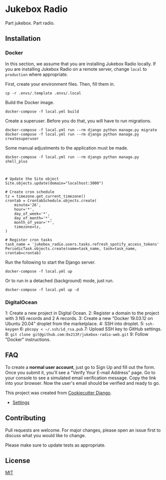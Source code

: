 # Jukebox Radio

Part jukebox. Part radio.

## Installation

### Docker

In this section, we assume that you are installing Jukebox Radio locally. If you are installing Jukebox Radio on a remote server, change `local` to `production` where appropriate.

First, create your environment files. Then, fill them in.

    cp -r .envs/.template .envs/.local

Build the Docker image.

    docker-compose -f local.yml build

Create a superuser. Before you do that, you will have to run migrations.

    docker-compose -f local.yml run --rm django python manage.py migrate
    docker-compose -f local.yml run --rm django python manage.py createsuperuser

Some manual adjustments to the application must be made.

    docker-compose -f local.yml run --rm django python manage.py shell_plus



    # Update the Site object
    Site.objects.update(domain="localhost:3000")

    # Create cron schedule
    tz = timezone.get_current_timezone()
    crontab = CrontabSchedule.objects.create(
        minute='26',
        hour='*',
        day_of_week='*',
        day_of_month='*',
        month_of_year='*',
        timezone=tz,
    )

    # Register cron tasks
    task_name = 'jukebox_radio.users.tasks.refresh_spotify_access_tokens'
    PeriodicTask.objects.create(name=task_name, task=task_name, crontab=crontab)

Run the following to start the Django server.

    docker-compose -f local.yml up

Or to run in a detached (background) mode, just run.

    docker-compose -f local.yml up -d

### DigitalOcean

1: Create a new project in Digital Ocean.
2: Register a domain to the project with 3 NS records and 2 A records.
3: Create a new "Docker 19.03.12 on Ubuntu 20.04" droplet from the marketplace.
4: SSH into droplet.
5: `ssh-keygen`
6: `pbcopy < ~/.ssh/id_rsa.pub`
7: Upload SSH key to GitHub settings.
8: `git clone git@github.com:0x213F/jukebox-radio-web.git`
9: Follow "Docker" instructions.

## FAQ

To create a **normal user account**, just go to Sign Up and fill out the form. Once you submit it, you'll see a "Verify Your E-mail Address" page. Go to your console to see a simulated email verification message. Copy the link into your browser. Now the user's email should be verified and ready to go.

This project was created from [Cookiecutter Django](https://github.com/pydanny/cookiecutter-django).

* [Settings](https://cookiecutter-django.readthedocs.io/en/latest/settings.html)

## Contributing
Pull requests are welcome. For major changes, please open an issue first to discuss what you would like to change.

Please make sure to update tests as appropriate.

## License
[MIT](https://choosealicense.com/licenses/mit/)
